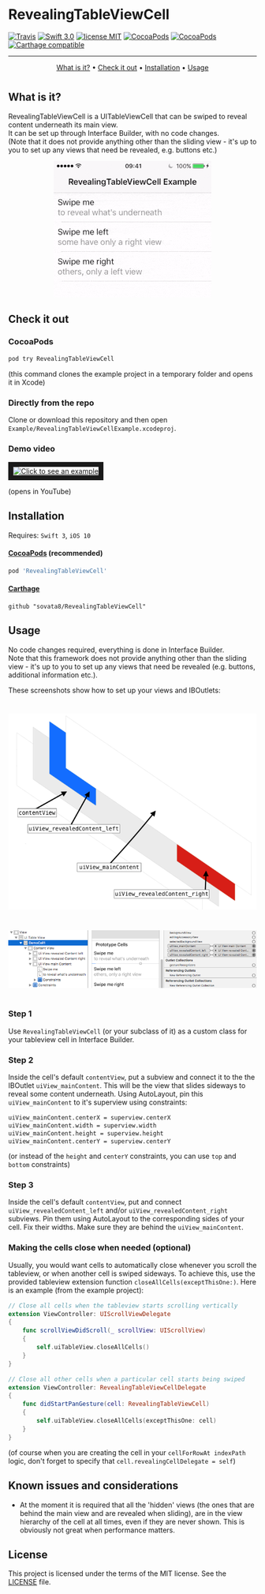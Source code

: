 # RevealingTableViewCell

[![Travis](https://img.shields.io/travis/sovata8/RevealingTableViewCell.svg)](https://travis-ci.org/sovata8/RevealingTableViewCell/)
[![Swift 3.0](https://img.shields.io/badge/Swift-3.0-FD7835.svg?style=flat)](https://swift.org/)
[![license MIT](https://img.shields.io/cocoapods/l/RevealingTableViewCell.svg)][linkMITLicence]
[![CocoaPods](https://img.shields.io/cocoapods/metrics/doc-percent/RevealingTableViewCell.svg)][linkDocumentation] 
[![CocoaPods](https://img.shields.io/cocoapods/v/RevealingTableViewCell.svg)][linkPod]
[![Carthage compatible](https://img.shields.io/badge/Carthage-compatible-4BC51D.svg?style=flat)][linkCarthage]

---

<p align="center">
    <a href="#what-is-it">What is it?</a>
    &bull;
    <a href="#check-it-out">Check it out</a>
    &bull;
    <a href="#installation">Installation</a>
    &bull;
    <a href="#usage">Usage</a>
</p>

#

## What is it?
RevealingTableViewCell is a UITableViewCell that can be swiped to reveal content underneath its main view.  
It can be set up through Interface Builder, with no code changes.  
(Note that it does not provide anything other than the sliding view - it's up to you to set up any views that need be revealed, e.g. buttons etc.)


<p align="center"><img src="Screenshots/RevealingCellScreenRecording10s.gif" /></p>


## Check it out

### CocoaPods
```bash
pod try RevealingTableViewCell
```
(this command clones the example project in a temporary folder and opens it in Xcode)

### Directly from the repo
Clone or download this repository and then open `Example/RevealingTableViewCellExample.xcodeproj`.

### Demo video
<a href="http://www.youtube.com/watch?feature=player_embedded&v=6Dvg48Mb0Nc
" target="_blank"><img src="http://img.youtube.com/vi/6Dvg48Mb0Nc/0.jpg" 
alt="Click to see an example" width="240" height="180" border="10" /></a>

(opens in YouTube)

## Installation
Requires: `Swift 3`, `iOS 10`


#### [CocoaPods][linkPod] (recommended)

```ruby
pod 'RevealingTableViewCell'
```

#### [Carthage][linkCarthage]
````
github "sovata8/RevealingTableViewCell"
````


## Usage
No code changes required, everything is done in Interface Builder.  
Note that this framework does not provide anything other than the sliding view - it's up to you to set up any views that need be revealed (e.g. buttons, additional information etc.).


These screenshots show how to set up your views and IBOutlets:

#

<p align="center"><img src="Screenshots/ViewStructure.png" /></p>

#

<p align="center"><img src="Screenshots/IBOutlets.png" /></p>

#

### Step 1
Use `RevealingTableViewCell` (or your subclass of it) as a custom class for your tableview cell in Interface Builder.

### Step 2
Inside the cell's default `contentView`, put a subview and connect it to the the IBOutlet `uiView_mainContent`. This will be the view that slides sideways to reveal some content underneath. Using AutoLayout, pin this `uiView_mainContent` to it's superview using constraints:  

```
uiView_mainContent.centerX = superview.centerX
uiView_mainContent.width = superview.width
uiView_mainContent.height = superview.height
uiView_mainContent.centerY = superview.centerY
```
(or instead of the `height` and `centerY` constraints, you can use `top` and `bottom` constraints)


### Step 3
Inside the cell's default `contentView`, put and connect `uiView_revealedContent_left` and/or `uiView_revealedContent_right` subviews. Pin them using AutoLayout to the corresponding sides of your cell. Fix their widths. Make sure they are behind the `uiView_mainContent`.

### Making the cells close when needed (optional)
Usually, you would want cells to automatically close whenever you scroll the tableview, or when another cell is swiped sideways. To achieve this, use the provided tableview extension function `closeAllCells(exceptThisOne:)`. Here is an example (from the example project):

```swift
// Close all cells when the tableview starts scrolling vertically
extension ViewController: UIScrollViewDelegate
{
    func scrollViewDidScroll(_ scrollView: UIScrollView)
    {
        self.uiTableView.closeAllCells()
    }
}
```
  
```swift
// Close all other cells when a particular cell starts being swiped
extension ViewController: RevealingTableViewCellDelegate
{
    func didStartPanGesture(cell: RevealingTableViewCell)
    {
        self.uiTableView.closeAllCells(exceptThisOne: cell)
    }
}
```
(of course when you are creating the cell in your `cellForRowAt indexPath` logic, don't forget to specify that `cell.revealingCellDelegate = self`)


## Known issues and considerations
* At the moment it is required that all the 'hidden' views (the ones that are behind the main view and are revealed when sliding), are in the view hierarchy of the cell at all times, even if they are never shown. This is obviously not great when performance matters.


[linkDocumentation]:http://cocoadocs.org/docsets/RevealingTableViewCell
[linkPod]:https://cocoapods.org/pods/RevealingTableViewCell
[linkMITLicence]:http://opensource.org/licenses/MIT
[linkCarthage]:https://github.com/Carthage/Carthage


## License
This project is licensed under the terms of the MIT license. See the [LICENSE](LICENSE) file.
